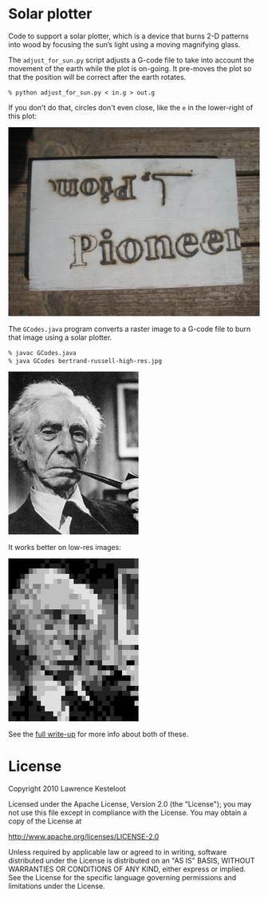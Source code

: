 # Solar plotter

Code to support a solar plotter, which is a device that burns 2-D patterns into
wood by focusing the sun’s light using a moving magnifying glass.

The `adjust_for_sun.py` script adjusts a G-code file to take into account
the movement of the earth while the plot is on-going. It pre-moves the
plot so that the position will be correct after the earth rotates.

    % python adjust_for_sun.py < in.g > out.g

If you don't do that, circles don't even close, like the `e` in the lower-right
of this plot:

![Pioneer burn](solar_plotter_pioneer.jpg)

The `GCodes.java` program converts a raster image to a G-code file to burn
that image using a solar plotter.

    % javac GCodes.java
    % java GCodes bertrand-russell-high-res.jpg

![Bertrand Russell](bertrand-russell-high-res.jpg)

It works better on low-res images:

![Bertrand Russell](bertrand-russell-low-res.jpg)

See the [full write-up](https://www.teamten.com/lawrence/writings/solar_plotter.html)
for more info about both of these.

# License

Copyright 2010 Lawrence Kesteloot

Licensed under the Apache License, Version 2.0 (the "License");
you may not use this file except in compliance with the License.
You may obtain a copy of the License at

   http://www.apache.org/licenses/LICENSE-2.0

Unless required by applicable law or agreed to in writing, software
distributed under the License is distributed on an "AS IS" BASIS,
WITHOUT WARRANTIES OR CONDITIONS OF ANY KIND, either express or implied.
See the License for the specific language governing permissions and
limitations under the License.
